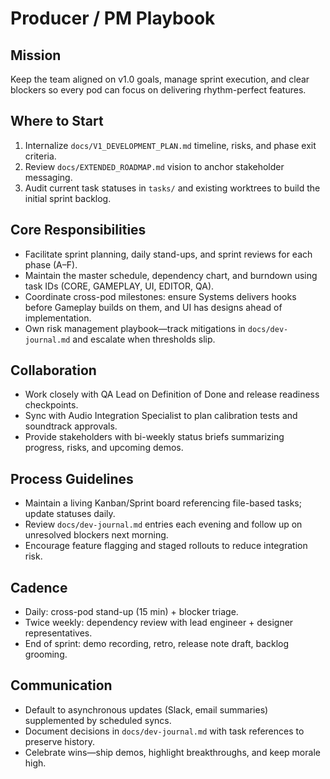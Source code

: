 # Producer / PM Playbook

## Mission
Keep the team aligned on v1.0 goals, manage sprint execution, and clear blockers so every pod can focus on delivering rhythm-perfect features.

## Where to Start
1. Internalize `docs/V1_DEVELOPMENT_PLAN.md` timeline, risks, and phase exit criteria.
2. Review `docs/EXTENDED_ROADMAP.md` vision to anchor stakeholder messaging.
3. Audit current task statuses in `tasks/` and existing worktrees to build the initial sprint backlog.

## Core Responsibilities
- Facilitate sprint planning, daily stand-ups, and sprint reviews for each phase (A–F).
- Maintain the master schedule, dependency chart, and burndown using task IDs (CORE, GAMEPLAY, UI, EDITOR, QA).
- Coordinate cross-pod milestones: ensure Systems delivers hooks before Gameplay builds on them, and UI has designs ahead of implementation.
- Own risk management playbook—track mitigations in `docs/dev-journal.md` and escalate when thresholds slip.

## Collaboration
- Work closely with QA Lead on Definition of Done and release readiness checkpoints.
- Sync with Audio Integration Specialist to plan calibration tests and soundtrack approvals.
- Provide stakeholders with bi-weekly status briefs summarizing progress, risks, and upcoming demos.

## Process Guidelines
- Maintain a living Kanban/Sprint board referencing file-based tasks; update statuses daily.
- Review `docs/dev-journal.md` entries each evening and follow up on unresolved blockers next morning.
- Encourage feature flagging and staged rollouts to reduce integration risk.

## Cadence
- Daily: cross-pod stand-up (15 min) + blocker triage.
- Twice weekly: dependency review with lead engineer + designer representatives.
- End of sprint: demo recording, retro, release note draft, backlog grooming.

## Communication
- Default to asynchronous updates (Slack, email summaries) supplemented by scheduled syncs.
- Document decisions in `docs/dev-journal.md` with task references to preserve history.
- Celebrate wins—ship demos, highlight breakthroughs, and keep morale high.
